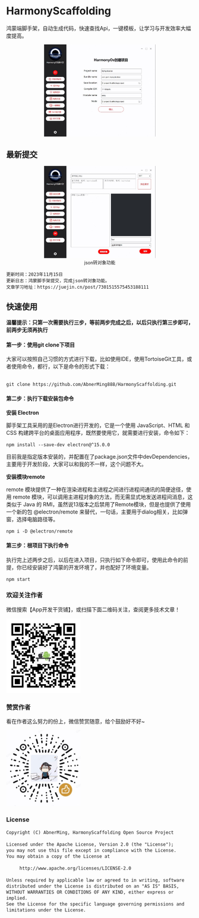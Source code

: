 # HarmonyScaffolding

鸿蒙端脚手架，自动生成代码，快速查找Api，一键模板，让学习与开发效率大幅度提高。

<p align="center" style="font-size:12px;"><img src="images/harmony_main.jpg" width="300px" />


## 最新提交

<p align="center" style="font-size:12px;"><img src="images/harmony_json.jpg" width="300px" /><br/>json转对象功能</p>

```
更新时间：2023年11月15日
更新日志：鸿蒙脚手架提交，完成json转对象功能。
文章学习地址：https://juejin.cn/post/7301515575453188111
```


## 快速使用

**温馨提示：只第一次需要执行三步，等前两步完成之后，以后只执行第三步即可，前两步无须再执行**

#### 第一步：使用git clone下项目

大家可以按照自己习惯的方式进行下载，比如使用IDE，使用TortoiseGit工具，或者使用命令，都行，以下是命令的形式下载：

```

git clone https://github.com/AbnerMing888/HarmonyScaffolding.git

```

#### 第二步：执行下载安装包命令

**安装 Electron**

脚手架工具采用的是Electron进行开发的，它是一个使用 JavaScript、HTML 和 CSS 构建跨平台的桌面应用程序，既然要使用它，就需要进行安装，命令如下：


```
npm install --save-dev electron@^15.0.0
```

目前我是指定版本安装的，并配置在了package.json文件中devDependencies，主要用于开发阶段，大家可以和我的不一样，这个问题不大。

**安装模块remote**

remote 模块提供了一种在渲染进程和主进程之间进行进程间通讯的简便途径，使用 remote 模块，可以调用主进程对象的方法，而无需显式地发送进程间消息，这类似于 Java 的 RMI，虽然说13版本之后禁用了Remote模块，但是也提供了使用一个新的包 @electron/remote 来替代，一句话，主要用于dialog相关，比如弹窗，选择电脑路径等。

```
npm i -D @electron/remote

```

#### 第三步：根项目下执行命令

执行完上述两步之后，以后在进入项目，只执行如下命令即可，使用此命令的前提，你已经安装好了鸿蒙的开发环境了，并也配好了环境变量。

```
npm start
```


### 欢迎关注作者

微信搜索【App开发干货铺】，或扫描下面二维码关注，查阅更多技术文章！

<img src="images/abner.jpg" width="200px" />

### 赞赏作者

看在作者这么努力的份上，微信赞赏随意，给个鼓励好不好~

<img src="images/wx_code.jpg" width="200px" />

### License

```
Copyright (C) AbnerMing, HarmonyScaffolding Open Source Project

Licensed under the Apache License, Version 2.0 (the "License");
you may not use this file except in compliance with the License.
You may obtain a copy of the License at

     http://www.apache.org/licenses/LICENSE-2.0

Unless required by applicable law or agreed to in writing, software
distributed under the License is distributed on an "AS IS" BASIS,
WITHOUT WARRANTIES OR CONDITIONS OF ANY KIND, either express or implied.
See the License for the specific language governing permissions and
limitations under the License.
```



